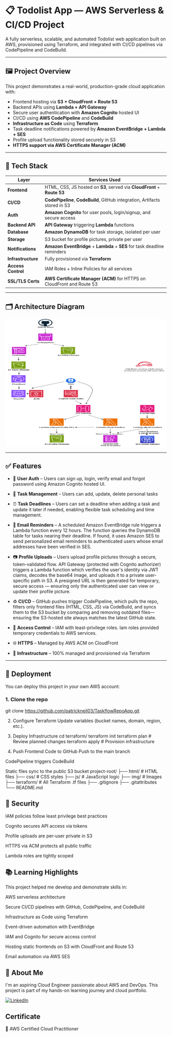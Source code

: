 # 📋 Todolist App — AWS Serverless & CI/CD Project

A fully serverless, scalable, and automated Todolist web application built on AWS, provisioned using Terraform, and integrated with CI/CD pipelines via CodePipeline and CodeBuild.

---

## 🖼️ Project Overview

This project demonstrates a real-world, production-grade cloud application with:

- Frontend hosting via **S3 + CloudFront + Route 53**
- Backend APIs using **Lambda + API Gateway**
- Secure user authentication with **Amazon Cognito** hosted UI
- CI/CD using **AWS CodePipeline** and **CodeBuild**
- **Infrastructure as Code** using **Terraform**
- Task deadline notifications powered by **Amazon EventBridge + Lambda + SES**
- Profile upload functionality stored securely in S3
- **HTTPS support via AWS Certificate Manager (ACM)**

---

## 🔧 Tech Stack

| Layer             | Services Used                                                                  |
|-------------------|--------------------------------------------------------------------------------|
| **Frontend**       | HTML, CSS, JS hosted on **S3**, served via **CloudFront** + **Route 53**       |
| **CI/CD**          | **CodePipeline**, **CodeBuild**, GitHub integration, Artifacts stored in S3    |
| **Auth**           | **Amazon Cognito** for user pools, login/signup, and secure access             |
| **Backend API**    | **API Gateway** triggering **Lambda** functions                                |
| **Database**       | **Amazon DynamoDB** for task storage, isolated per user                        |
| **Storage**        | S3 bucket for profile pictures, private per user                               |
| **Notifications**  | **Amazon EventBridge** + **Lambda** + **SES** for task deadline reminders      |
| **Infrastructure** | Fully provisioned via **Terraform**                                            |
| **Access Control** | IAM Roles + Inline Policies for all services                                   |
| **SSL/TLS Certs**  | **AWS Certificate Manager (ACM)** for HTTPS on CloudFront and Route 53         |

---

## 🗂️ Architecture Diagram

<img src="images/Taskflow_Diagram.png" alt="Architecture Diagram" width="600" height="400"/>

---

## ✅ Features

- 👤 **User Auth** – Users can sign up, login, verify email and forgot password using Amazon Cognito hosted UI. 
- 📝 **Task Management** – Users can add, update, delete personal tasks  
- ⏰ **Task Deadlines** – Users can set a deadline when adding a task and update it later if needed, enabling flexible task scheduling and time management.

- 📩 **Email Reminders** – A scheduled Amazon EventBridge rule triggers a Lambda function every 12 hours. The function queries the DynamoDB table for tasks nearing their deadline. If found, it uses Amazon SES to send personalized email reminders to authenticated users whose email addresses have been verified in SES.

- 📷 **Profile Uploads** – Users upload profile pictures through a secure, token-validated flow. API Gateway (protected with Cognito authorizer) triggers a Lambda function which verifies the user's identity via JWT claims, decodes the base64 image, and uploads it to a private user-specific path in S3. A presigned URL is then generated for temporary, secure access — ensuring only the authenticated user can view or update their profile picture.

- ♻️ **CI/CD** – GitHub pushes trigger CodePipeline, which pulls the repo, filters only frontend files (HTML, CSS, JS) via CodeBuild, and syncs them to the S3 bucket by comparing and removing outdated files—ensuring the S3-hosted site always matches the latest GitHub state.
 
- 🔐 **Access Control** – IAM with least-privilege roles. Iam roles provided temporary credentials to AWS services.  
- 🌐 **HTTPS** – Managed by AWS ACM on CloudFront  
- 🧱 **Infrastructure** – 100% managed and provisioned via Terraform  

---

## 🚀 Deployment

You can deploy this project in your own AWS account:

### 1. Clone the repo

git clone https://github.com/patrickneil03/TaskflowRepoApp.git


2. Configure Terraform
Update variables (bucket names, domain, region, etc.).

3. Deploy Infrastructure
cd terraform/
terraform init
terraform plan   # Review planned changes
terraform apply  # Provision infrastructure

4. Push Frontend Code to GitHub
Push to the main branch

CodePipeline triggers CodeBuild

Static files sync to the public S3 bucket
project-root/
├── html/              # HTML files
├── css/               # CSS styles
├── js/                # JavaScript logic
├── img/               # Images
├── terraform/         # All Terraform .tf files
├── .gitignore
├── .gitattributes
└── README.md

## 🔐 Security
IAM policies follow least privilege best practices

Cognito secures API access via tokens

Profile uploads are per-user private in S3

HTTPS via ACM protects all public traffic

Lambda roles are tightly scoped

## 📚 Learning Highlights
This project helped me develop and demonstrate skills in:

AWS serverless architecture

Secure CI/CD pipelines with GitHub, CodePipeline, and CodeBuild

Infrastructure as Code using Terraform

Event-driven automation with EventBridge

IAM and Cognito for secure access control

Hosting static frontends on S3 with CloudFront and Route 53

Email automation via AWS SES

## 🙋 About Me
I'm an aspiring Cloud Engineer passionate about AWS and DevOps.
This project is part of my hands-on learning journey and cloud portfolio.

[![LinkedIn](https://img.shields.io/badge/-Patrick%27s_LinkedIn-0A66C2?style=for-the-badge&logo=linkedin&logoColor=white)](https://www.linkedin.com/in/patrick-neil-baylen-01b175159)


## Certificate
🧠 AWS Certified Cloud Practitioner
